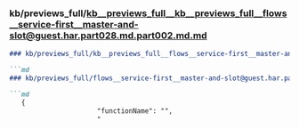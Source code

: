 ### kb/previews_full/kb__previews_full__kb__previews_full__flows__service-first__master-and-slot@guest.har.part028.md.part002.md.md

```md
### kb/previews_full/kb__previews_full__flows__service-first__master-and-slot@guest.har.part028.md.part002.md

```md
### kb/previews_full/flows__service-first__master-and-slot@guest.har.part028.md (part 002)

```md
   {
                      "functionName": "",
                      "
```

```

```

```
